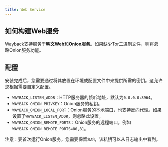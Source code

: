 ```yaml
---
title: Web Service
---
```


## 如何构建Web服务

Wayback支持服务于**明文Web**和**Onion服务**。如果缺少Tor二进制文件，则将忽略Onion服务功能。

## 配置

安装完成后，您需要通过将其放置在环境或配置文件中来提供所需的密钥。这允许您根据需要自定义配置。

- `WAYBACK_LISTEN_ADDR`：HTTP服务器的侦听地址，默认为`0.0.0.0:8964`。
- `WAYBACK_ONION_PRIVKEY`：Onion服务的私钥。
- `WAYBACK_ONION_LOCAL_PORT`：Onion服务的本地端口，也支持反向代理。如果设置了`WAYBACK_LISTEN_ADDR`，则忽略此设置。
- `WAYBACK_ONION_REMOTE_PORTS`：Onion服务的远程端口，例如`WAYBACK_ONION_REMOTE_PORTS=80,81`。

注意：要首次运行Onion服务，您需要保留`私钥`，该私钥可以从日志输出中看到。
